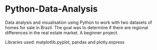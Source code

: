 # Python-Data-Analysis
Data analysis and visualisation using Python to work with two datasets of homes for sale in Brazil. The goal was to determine if there are regional differences in the real estate market. A beginner project.  

Libraries used: matplotlib.pyplot, pandas and plotly.express
